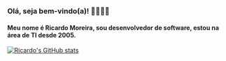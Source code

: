 ### Olá, seja bem-vindo(a)! 👋👋👋👋

<h4>Meu nome é Ricardo Moreira, sou desenvolvedor de software, estou na área de TI desde 2005.</h4> 

[![Ricardo's GitHub stats](https://github-readme-stats.vercel.app/api?username=rgusto&show_icons=true&theme=dracula)](https://github.com/rgusto/github-readme-stats)

<!--
**rgusto/rgusto** is a ✨ _special_ ✨ repository because its `README.md` (this file) appears on your GitHub profile.

Here are some ideas to get you started:

- 🔭 I’m currently working on ...
- 🌱 I’m currently learning ...
- 👯 I’m looking to collaborate on ...
- 🤔 I’m looking for help with ...
- 💬 Ask me about ...
- 📫 How to reach me: ...
- 😄 Pronouns: ...
- ⚡ Fun fact: ...
-->
